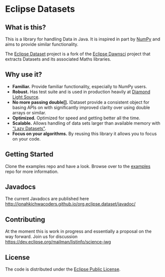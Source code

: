 # Eclipse Datasets

## What is this?

This is a library for handling Data in Java. It is inspired in part by [NumPy](http://www.numpy.org/) and aims to provide similar functionality.

The [Eclipse Dataset](https://github.com/jonahkichwacoders/org.eclipse.dataset) project is a fork of the [Eclipse Dawnsci](https://github.com/eclipse/dawnsci) project that extracts Datasets and its associated Maths libraries.

## Why use it?

* **Familiar.** Provide familiar functionality, especially to NumPy users.
* **Robust.** Has test suite and is used in production heavily at [Diamond Light Source](http://www.diamond.ac.uk/).
* **No more passing double[].** IDataset provide a consistent object for basing APIs on with significantly improved clarity over using double arrays or similar.
* **Optimized.** Optimized for speed and getting better all the time.
* **Scalable.** Allows handling of data sets larger than available memory with ["Lazy Datasets"](org.eclipse.dataset/src/org/eclipse/dataset/ILazyDataset.java).
* **Focus on your algorithms.** By reusing this library it allows you to focus on your code.

## Getting Started

Clone the examples repo and have a look. Browse over to the [examples](https://github.com/jonahkichwacoders/org.eclipse.dataset.examples) repo for more information.

## Javadocs

The current Javadocs are published here http://jonahkichwacoders.github.io/org.eclipse.dataset/javadoc/

## Contributing

At the moment this is work in progress and essentially a proposal on the way forward. Join us for discussion https://dev.eclipse.org/mailman/listinfo/science-iwg

## License

The code is distributed under the [Eclipse Public License](LICENSE).
